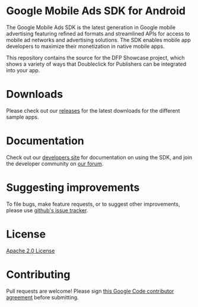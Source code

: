 Google Mobile Ads SDK for Android
=============================
The Google Mobile Ads SDK is the latest generation in Google mobile advertising featuring refined ad formats and streamlined APIs for access to mobile ad networks and advertising solutions. The SDK enables mobile app developers to maximize their monetization in native mobile apps.

This repository contains the source for the DFP Showcase project, which shows a variety of ways that Doubleclick for Publishers can be integrated into your app.

Downloads
=========
Please check out our [releases](https://github.com/googleads/googleads-mobile-android-dfpshowcase/releases) for the latest downloads for the different sample apps.

Documentation
==============
Check out our [developers site](https://developers.google.com/mobile-ads-sdk/) for documentation on using the SDK, and join the developer community on [our forum](https://groups.google.com/forum/#!forum/google-admob-ads-sdk).

Suggesting improvements
=======================
To file bugs, make feature requests, or to suggest other improvements, please use [github's issue tracker](https://github.com/googleads/googleads-mobile-android-dfpshowcase/issues).

License
=======
[Apache 2.0 License](http://www.apache.org/licenses/LICENSE-2.0.html)

Contributing
============
Pull requests are welcome! Please sign [this Google Code contributor agreement](https://developers.google.com/open-source/cla/individual?csw=1) before submitting.
